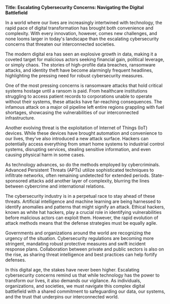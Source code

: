 **Title: Escalating Cybersecurity Concerns: Navigating the Digital Battlefield**

In a world where our lives are increasingly intertwined with technology, the rapid pace of digital transformation has brought both convenience and complexity. With every innovation, however, comes new challenges, and none looms larger in today's landscape than the escalating cybersecurity concerns that threaten our interconnected societies.

The modern digital era has seen an explosive growth in data, making it a coveted target for malicious actors seeking financial gain, political leverage, or simply chaos. The stories of high-profile data breaches, ransomware attacks, and identity theft have become alarmingly frequent headlines, highlighting the pressing need for robust cybersecurity measures.

One of the most pressing concerns is ransomware attacks that hold critical systems hostage until a ransom is paid. From healthcare institutions struggling to access patient records to corporations unable to operate without their systems, these attacks have far-reaching consequences. The infamous attack on a major oil pipeline left entire regions grappling with fuel shortages, showcasing the vulnerabilities of our interconnected infrastructure.

Another evolving threat is the exploitation of Internet of Things (IoT) devices. While these devices have brought automation and convenience to our lives, they've also introduced a new attack surface. Hackers can potentially access everything from smart home systems to industrial control systems, disrupting services, stealing sensitive information, and even causing physical harm in some cases.

As technology advances, so do the methods employed by cybercriminals. Advanced Persistent Threats (APTs) utilize sophisticated techniques to infiltrate networks, often remaining undetected for extended periods. State-sponsored attacks add another layer of complexity, blurring the lines between cybercrime and international relations.

The cybersecurity industry is in a perpetual race to stay ahead of these threats. Artificial intelligence and machine learning are being harnessed to identify anomalies and patterns that might signify an attack. Ethical hackers, known as white hat hackers, play a crucial role in identifying vulnerabilities before malicious actors can exploit them. However, the rapid evolution of attack methods means that the defense strategies must be equally agile.

Governments and organizations around the world are recognizing the urgency of the situation. Cybersecurity regulations are becoming more stringent, mandating robust protective measures and swift incident response plans. Collaboration between private and public sectors is also on the rise, as sharing threat intelligence and best practices can help fortify defenses.

In this digital age, the stakes have never been higher. Escalating cybersecurity concerns remind us that while technology has the power to transform our lives, it also demands our vigilance. As individuals, organizations, and societies, we must navigate this complex digital battlefield with a shared commitment to safeguarding our data, our systems, and the trust that underpins our interconnected world.